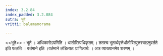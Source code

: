 ```yaml
---
index: 3.2.84
index_padded: 3.2.084
sutra: भूते
vritti: balamanorama

---
```

<<भूते>> - भूते । अधिकारोऽयमिति । धातोरित्यधिकृतम् । ततश्च भूतार्थवृत्तेर्धातोरित्युत्तरत्राऽनुवर्तते इति फलति । वर्तमाने इति ।वर्तमाने ल॑डित्यतः प्रागित्यर्थः । अत्र व्याख्यानमेव शरणम् । 